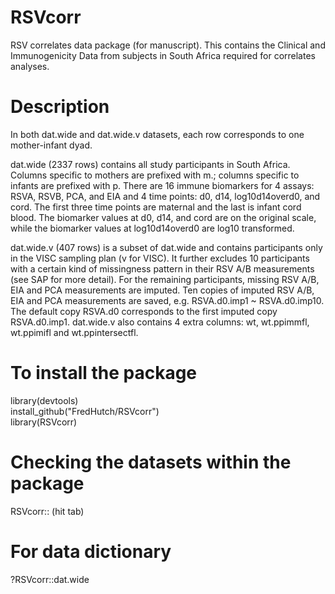 # RSVcorr
RSV correlates data package (for manuscript). This contains the Clinical and Immunogenicity Data from subjects in South Africa required for correlates analyses.

# Description
In both dat.wide and dat.wide.v datasets, each row corresponds to one mother-infant dyad.      

dat.wide (2337 rows) contains all study participants in South Africa. Columns specific to mothers are prefixed with m.; columns specific to infants are prefixed with p. There are 16 immune biomarkers for 4 assays: RSVA, RSVB, PCA, and EIA and 4 time points: d0, d14, log10d14overd0, and cord. The first three time points are maternal and the last is infant cord blood. The biomarker values at d0, d14, and cord are on the original scale, while the biomarker values at log10d14overd0 are log10 transformed.      

dat.wide.v (407 rows) is a subset of dat.wide and contains participants only in the VISC sampling plan (v for VISC). It further excludes 10 participants with a certain kind of missingness pattern in their RSV A/B measurements (see SAP for more detail). For the remaining participants, missing RSV A/B, EIA and PCA measurements are imputed. Ten copies of imputed RSV A/B, EIA and PCA measurements are saved, e.g. RSVA.d0.imp1 ~ RSVA.d0.imp10. The default copy RSVA.d0 corresponds to the first imputed copy RSVA.d0.imp1. dat.wide.v also contains 4 extra columns: wt, wt.ppimmfl, wt.ppimifl and wt.ppintersectfl.     


# To install the package
library(devtools)   
install_github("FredHutch/RSVcorr")  
library(RSVcorr)

# Checking the datasets within the package
RSVcorr:: (hit tab)

# For data dictionary   
?RSVcorr::dat.wide
